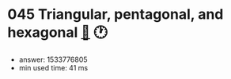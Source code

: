 045 Triangular, pentagonal, and hexagonal [:link:](http://projecteuler.net/problem=45)  :clock1:
========================

- answer: 1533776805 
- min used time: 41 ms

